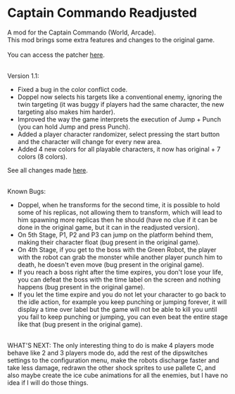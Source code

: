 # Captain Commando Readjusted
A mod for the Captain Commando (World, Arcade).
<br/>
This mod brings some extra features and changes to the original game.
<br/><br/>
You can access the patcher [here](https://gamehackfan.github.io/captre/).
<br/><br/>

Version 1.1:
- Fixed a bug in the color conflict code.
- Doppel now selects his targets like a conventional enemy, ignoring the twin targeting (it was buggy if players had the same character, the new targeting also makes him harder).
- Improved the way the game interprets the execution of Jump + Punch (you can hold Jump and press Punch).
- Added a player character randomizer, select pressing the start button and the character will change for every new area.
- Added 4 new colors for all playable characters, it now has original + 7 colors (8 colors).

See all changes made [here](https://github.com/GameHackFan/captre/blob/main/changelog).
<br/><br/>

Known Bugs:
- Doppel, when he transforms for the second time, it is possible to hold some of his replicas, not allowing them to transform, which will lead to him spawning more replicas then he should (have no clue if it can be done in the original game, but it can in the readjusted version).
- On 5th Stage, P1, P2 and P3 can jump on the platform behind them, making their character float
(bug present in the original game).
- On 4th Stage, if you get to the boss with the Green Robot, the player with the robot can grab the monster while another player punch him to death, he doesn't even move (bug present in the original game).
- If you reach a boss right after the time expires, you don't lose your life, you can defeat the boss with the time label on the screen and nothing happens (bug present in the original game).
- If you let the time expire and you do not let your character to go back to the idle action, for example you keep punching or jumping forever, it will display a time over label but the game will not be able to kill you until you fail to keep punching or jumping, you can even beat the entire stage like that (bug present in the original game).
<br/><br/>



WHAT'S NEXT: The only interesting thing to do is make 4 players mode behave like 2 and 3 players mode do, add the rest of the dipswitches settings to the configuration menu, make the robots discharge faster and take less damage, redrawn the other shock sprites to use pallete C, and also maybe create the ice cube animations for all the enemies, but I have no idea if I will do those things.
